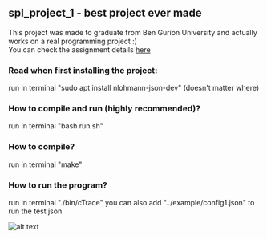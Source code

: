 ## spl_project_1 - best project ever made 
This project was made to graduate from Ben Gurion University and actually works on a real programming project :)   
You can check the assignment details [here](https://www.cs.bgu.ac.il/~spl211/Assignments/Assignment_1)  

### Read when first installing the project:
run in terminal "sudo apt install nlohmann-json-dev" (doesn't matter where)

### How to compile and run (highly recommended)?
run in terminal "bash run.sh"

### How to compile?
run in terminal "make"

### How to run the program?
run in terminal "./bin/cTrace" 
you can also add "../example/config1.json" to run the test json

![alt text](https://media4.giphy.com/media/pOKrXLf9N5g76/giphy.gif?cid=ecf05e47htezresmpn5efel0tes67mnfg8gepfh5863rogk8&rid=giphy.gif)
